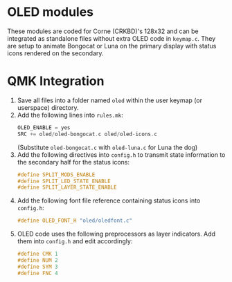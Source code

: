 # OLED modules
These modules are coded for Corne (CRKBD)'s 128x32 and can be integrated as standalone files without extra OLED code in `keymap.c`. They are setup to animate Bongocat or Luna on the primary display with status icons rendered on the secondary.

# QMK Integration
1. Save all files into a folder named `oled` within the user keymap (or userspace) directory.
2. Add the following lines into `rules.mk`:
   ```c
   OLED_ENABLE = yes
   SRC += oled/oled-bongocat.c oled/oled-icons.c
   ```
   (Substitute `oled-bongocat.c` with `oled-luna.c` for Luna the dog)
3. Add the following directives into `config.h` to transmit state information to the secondary half for the status icons:
   ```c
   #define SPLIT_MODS_ENABLE
   #define SPLIT_LED_STATE_ENABLE
   #define SPLIT_LAYER_STATE_ENABLE
   ```
4. Add the following font file reference containing status icons into `config.h`:
   ```c
   #define OLED_FONT_H "oled/oledfont.c"
   ```
5. OLED code uses the following preprocessors as layer indicators. Add them into `config.h` and edit accordingly:
   ```c
   #define CMK 1
   #define NUM 2
   #define SYM 3
   #define FNC 4
   ```
